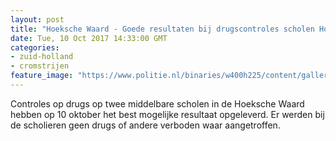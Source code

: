 ```yaml
---
layout: post
title: "Hoeksche Waard - Goede resultaten bij drugscontroles scholen Hoeksche Waard"
date: Tue, 10 Oct 2017 14:33:00 GMT
categories: 
- zuid-holland 
- cromstrijen 
feature_image: "https://www.politie.nl/binaries/w400h225/content/gallery/politie/nieuws/2017/oktober/07-rt/hond.jpg"
---
```


Controles op drugs op twee middelbare scholen in de Hoeksche Waard hebben op 10 oktober het best mogelijke resultaat opgeleverd. Er werden bij de scholieren geen drugs of andere verboden waar aangetroffen.
